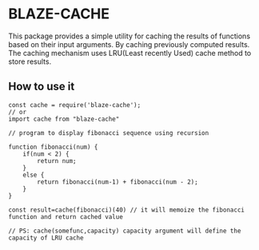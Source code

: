 <!-- prettier-ignore-start -->
# BLAZE-CACHE
This package provides a simple utility for caching the results of functions based on their input arguments. By caching previously computed results. The caching mechanism uses LRU(Least recently Used) cache method to store results.
## How to use it
```
const cache = require('blaze-cache');
// or
import cache from "blaze-cache"

// program to display fibonacci sequence using recursion

function fibonacci(num) {
    if(num < 2) {
        return num;
    }
    else {
        return fibonacci(num-1) + fibonacci(num - 2);
    }
}

const result=cache(fibonacci)(40) // it will memoize the fibonacci function and return cached value

// PS: cache(somefunc,capacity) capacity argument will define the capacity of LRU cache
```
<!-- prettier-ignore-end -->
